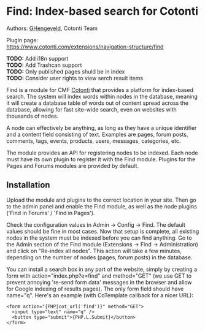 Find: Index-based search for Cotonti
====================================

Authors: [GHengeveld](https://www.cotonti.com/users/GHengeveld), Cotonti Team

Plugin page:  
https://www.cotonti.com/extensions/navigation-structure/find

**TODO:** Add i18n support \
**TODO:** Add Trashcan support \
**TODO:** Only published pages shuld be in index \
**TODO:** Consider user rights to view serch result items


Find is a module for CMF [Cotonti](https://www.cotonti.com) that provides a platform for index-based search.
The system will index words within nodes in the database, meaning it will 
create a database table of words out of content spread across the database, 
allowing for fast site-wide search, even on websites with thousands of nodes.

A node can effectively be anything, as long as they have a unique identifier 
and a content field consisting of text. Examples are pages, forum posts, 
comments, tags, events, products, users, messages, categories, etc.

The module provides an API for registering nodes to be indexed. Each node must 
have its own plugin to register it with the Find module. Plugins for the Pages 
and Forums modules are provided by default.

Installation
------------

Upload the module and plugins to the correct location in your site. Then go to 
the admin panel and enable the Find module, as well as the node plugins 
('Find in Forums' / 'Find in Pages').

Check the configuration values in Admin -> Config -> Find. The default values 
should be fine in most cases. Now that setup is complete, all existing nodes in
the system must be indexed before you can find anything. Go to the Admin section 
of the Find module (Extensions -> Find -> Administration) and click on 
"Re-index all nodes". This action will take a few minutes, depending on the 
number of nodes (pages, forum posts) in the database.

You can install a search box in any part of the website, simply by creating a 
form with action="index.php?e=find" and method="GET" (we use GET to prevent 
annoying 're-send form data' messages in the browser and allow for Google 
indexing of results pages). The only form field should have name="q". Here's
an example (with CoTemplate callback for a nicer URL):

    <form action="{PHP|cot_url('find')}" method="GET">
	  <input type="text" name="q" />
	  <button type="submit">{PHP.L.Submit}</button>
	</form>

